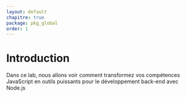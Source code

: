 ```yaml
---
layout: default
chapitre: true
package: pkg_global
order: 1
---
```


# Introduction

Dans ce lab, nous allons voir comment  transformez vos compétences JavaScript en outils puissants pour le développement back-end avec Node.js



